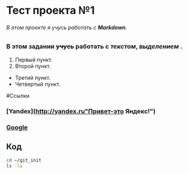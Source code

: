 # Тест проекта №1
###### В этом проекте я учусь работать с **Markdown**.

### В этом задании ~~учусь~~ работать с *текстом*, **_выделением_** .
1. Первый пункт.
2. Второй пункт.
* Третий пункт.
* Четвертый пункт.


#Ссылки
### [Yandex](http://yandex.ru"Привет-это Яндекс!")
### [Google](http://google.com)

## Код
``` bash
cd ~/git_init
ls -la
```
